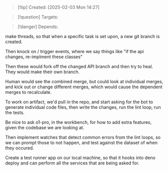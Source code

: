 
>[!tip] Created: [2025-02-03 Mon 14:27]

>[!question] Targets: 

>[!danger] Depends: 

make threads, so that when a specific task is set upon, a new git branch is created.

Then knock on / trigger events, where we say things like "if the api changes, re-implment these classes"

Then these would fork off the changed API branch and then try to heal.  They would make their own branch. 

Human would see the combined merge, but could look at individual merges, and kick out or change different merges, which would cause the dependent merges to recalculate.


To work on artifact, we'd pull in the repo, and start asking for the bot to generate individual code files, then write the changes, run the lint loop, run the tests.

Be nice to ask o1-pro, in the workbench, for how to add extra features, given the codebase we are looking at.

Then implement watches that detect common errors from the lint loops, so we can prompt those to not happen, and test against the dataset of when they occured.

Create a test runner app on our local machine, so that it hooks into deno deploy and can perform all the services that are being asked for.